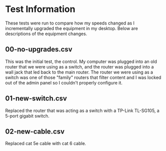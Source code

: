# Test Information
These tests were run to compare how my speeds changed as I incrementally
upgraded the equipment in my desktop. Below are descriptions of the equipment
changes.

## 00-no-upgrades.csv
This was the initial test, the control. My computer was plugged into an old
router that we were using as a switch, and the router was plugged into a wall
jack that led back to the main router. The router we were using as a switch was
one of those "family" routers that filter content and I was locked out of the
admin panel so I couldn't properly configure it.

## 01-new-switch.csv
Replaced the router that was acting as a switch with a TP-Link TL-SG105, a
5-port gigabit switch.

## 02-new-cable.csv
Replaced cat 5e cable with cat 6 cable.
